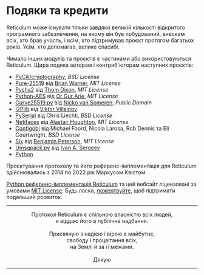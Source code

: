 # Подяки та кредити
Reticulum може існувати тільки завдяки великій кількості відкритого програмного забезпечення, на якому він був побудований, внескам всіх, хто брав участь, і всім, хто підтримував проєкт протягом багатьох років. Усім, хто допомагав, велике спасибі.

Чимало інших модулів та проєктів є частинами або використовуються Reticulum. Щира подяка авторам і контриб'юторам наступних проєктів:

- [PyCA/cryptography](https://github.com/pyca/cryptography), *BSD License*
- [Pure-25519](https://github.com/warner/python-pure25519) від [Brian Warner](https://github.com/warner), *MIT License*
- [Pysha2](https://github.com/thomdixon/pysha2) від [Thom Dixon](https://github.com/thomdixon), *MIT License*
- [Python-AES](https://github.com/orgurar/python-aes) від [Or Gur Arie](https://github.com/orgurar), *MIT License*
- [Curve25519.py](https://gist.github.com/nickovs/cc3c22d15f239a2640c185035c06f8a3#file-curve25519-py) від [Nicko van Someren](https://gist.github.com/nickovs), *Public Domain*
- [I2Plib](https://github.com/l-n-s/i2plib) від [Viktor Villainov](https://github.com/l-n-s)
- [PySerial](https://github.com/pyserial/pyserial) від Chris Liechti, *BSD License*
- [Netifaces](https://github.com/al45tair/netifaces) від [Alastair Houghton](https://github.com/al45tair), *MIT License*
- [Configobj](https://github.com/DiffSK/configobj) від Michael Foord, Nicola Larosa, Rob Dennis та Eli Courtwright, *BSD License*
- [Six](https://github.com/benjaminp/six) від [Benjamin Peterson](https://github.com/benjaminp), *MIT License*
- [Umsgpack.py](https://github.com/vsergeev/u-msgpack-python) від [Ivan A. Sergeev](https://github.com/vsergeev)
- [Python](https://www.python.org)

Проєктування протоколу та його референс-імплементація для Reticulum здійснювались з 2014 по 2022 рік Маркусом Квістом.

[Python референс-імплементація Reticulum](https://github.com/markqvist/reticulum) та цей вебсайт ліцензовані за умовами [MIT License](license.html). Будь ласка, <a href="donate.html">пожертвуйте</a>, щоб підтримати подальший розвиток.

----------------

<center>Протокол Reticulum є спільною власністю всіх людей,<br/>я віддаю його в публічне надбання.<br/><br/>Присвячую з надією і вірою в майбутнє,<br/>свободу і процвітання всіх,<br/>на Землі й за її межами.<br/><br/>Дякую</center>

----------------

